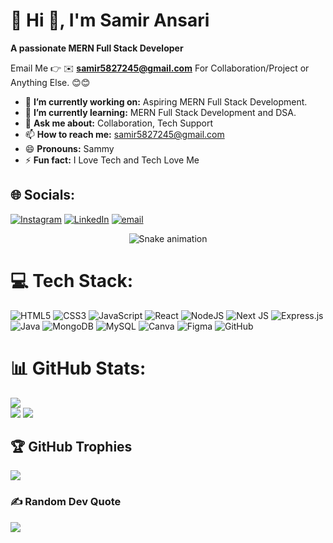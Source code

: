# 💫 Hi 👋, I'm Samir Ansari
**A passionate MERN Full Stack Developer**

Email Me 👉 ✉️ **samir5827245@gmail.com** For Collaboration/Project or Anything Else. 😊😊

- 🔭 **I’m currently working on:** Aspiring MERN Full Stack Development.
- 🌱 **I’m currently learning:** MERN Full Stack Development and DSA.
- 💬 **Ask me about:** Collaboration, Tech Support
- 📫 **How to reach me:** samir5827245@gmail.com
- 😄 **Pronouns:** Sammy
- ⚡ **Fun fact:** I Love Tech and Tech Love Me

## 🌐 Socials:
[![Instagram](https://img.shields.io/badge/Instagram-%23E4405F.svg?logo=Instagram&logoColor=white)](https://instagram.com/_ansari_sahab_13) [![LinkedIn](https://img.shields.io/badge/LinkedIn-%230077B5.svg?logo=linkedin&logoColor=white)](https://linkedin.com/in/dev-samir-ansari) [![email](https://img.shields.io/badge/Email-D14836?logo=gmail&logoColor=white)](mailto:samir5827245@gmail.com) 

<!-- Snake Game Repo View -->

<div align="center">
  <img src="https://profile-readme-generator.com/assets/snake.svg" alt="Snake animation" />
</div>

# 💻 Tech Stack:
![HTML5](https://img.shields.io/badge/html5-%23E34F26.svg?style=for-the-badge&logo=html5&logoColor=white) ![CSS3](https://img.shields.io/badge/css3-%231572B6.svg?style=for-the-badge&logo=css3&logoColor=white) ![JavaScript](https://img.shields.io/badge/javascript-%23323330.svg?style=for-the-badge&logo=javascript&logoColor=%23F7DF1E) ![React](https://img.shields.io/badge/react-%2320232a.svg?style=for-the-badge&logo=react&logoColor=%2361DAFB) ![NodeJS](https://img.shields.io/badge/node.js-6DA55F?style=for-the-badge&logo=node.js&logoColor=white) ![Next JS](https://img.shields.io/badge/Next-black?style=for-the-badge&logo=next.js&logoColor=white) ![Express.js](https://img.shields.io/badge/express.js-%23404d59.svg?style=for-the-badge&logo=express&logoColor=%2361DAFB) ![Java](https://img.shields.io/badge/java-%23ED8B00.svg?style=for-the-badge&logo=openjdk&logoColor=white) ![MongoDB](https://img.shields.io/badge/MongoDB-%234ea94b.svg?style=for-the-badge&logo=mongodb&logoColor=white) ![MySQL](https://img.shields.io/badge/mysql-4479A1.svg?style=for-the-badge&logo=mysql&logoColor=white) ![Canva](https://img.shields.io/badge/Canva-%2300C4CC.svg?style=for-the-badge&logo=Canva&logoColor=white) ![Figma](https://img.shields.io/badge/figma-%23F24E1E.svg?style=for-the-badge&logo=figma&logoColor=white) ![GitHub](https://img.shields.io/badge/github-%23121011.svg?style=for-the-badge&logo=github&logoColor=white)
# 📊 GitHub Stats:
![](https://github-readme-stats.vercel.app/api/top-langs/?username=devsamir13&theme=dark&hide_border=false&include_all_commits=true&count_private=false&layout=compact)<br/>
![](https://github-readme-stats.vercel.app/api?username=devsamir13&theme=dark&hide_border=false&include_all_commits=true&count_private=false)
![](https://nirzak-streak-stats.vercel.app/?user=devsamir13&theme=dark&hide_border=false)


## 🏆 GitHub Trophies
![](https://github-profile-trophy.vercel.app/?username=devsamir13&theme=radical&no-frame=false&no-bg=false&margin-w=4)

### ✍️ Random Dev Quote
![](https://quotes-github-readme.vercel.app/api?type=horizontal&theme=radical)
